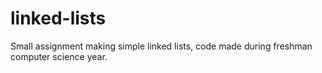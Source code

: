 # linked-lists
Small assignment making simple linked lists, code made during freshman computer science year.
